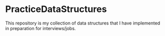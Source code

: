 # PracticeDataStructures
This repository is my collection of data structures that I have implemented in preparation for interviews/jobs.
